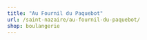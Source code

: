 ```yaml
---
title: "Au Fournil du Paquebot"
url: /saint-nazaire/au-fournil-du-paquebot/
shop: boulangerie
---
```

